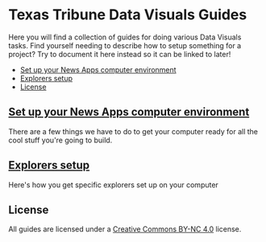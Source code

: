 # Texas Tribune Data Visuals Guides

Here you will find a collection of guides for doing various Data Visuals tasks. Find yourself needing to describe how to setup something for a project? Try to document it here instead so it can be linked to later!

<!-- START doctoc generated TOC please keep comment here to allow auto update -->
<!-- DON'T EDIT THIS SECTION, INSTEAD RE-RUN doctoc TO UPDATE -->


- [Set up your News Apps computer environment](#set-up-your-news-apps-computer-environment)
- [Explorers setup](#explorers-setup)
- [License](#license)

<!-- END doctoc generated TOC please keep comment here to allow auto update -->

## [Set up your News Apps computer environment](computer-setup.md)

There are a few things we have to do to get your computer ready for all the cool stuff you're going to build.

## [Explorers setup](explorers-setup.md)

Here's how you get specific explorers set up on your computer

## License

All guides are licensed under a [Creative Commons BY-NC 4.0](http://creativecommons.org/licenses/by-nc/4.0/) license.
